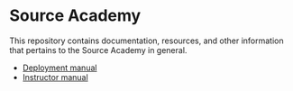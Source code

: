 # Source Academy

This repository contains documentation, resources, and other information that pertains to the Source Academy in general.

- [Deployment manual](deployment/README.md)
- [Instructor manual](instructor/README.md)

